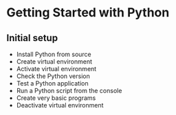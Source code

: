 # Getting Started with Python

## Initial setup

* Install Python from source
* Create virtual environment
* Activate virtual environment
* Check the Python version
* Test a Python application
* Run a Python script from the console
* Create very basic programs
* Deactivate virtual environment
